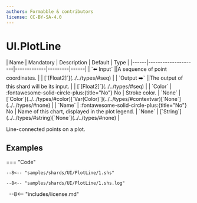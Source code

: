 ```yaml
---
authors: Formabble & contributors
license: CC-BY-SA-4.0
---
```



# UI.PlotLine

<div class="sh-parameters" markdown="1">
| Name | Mandatory | Description | Default | Type |
|------|---------------------|-------------|---------|------|
| `⬅️ Input` ||A sequence of point coordinates. | | [`[Float2]`](../../types/#seq) |
| `Output ➡️` ||The output of this shard will be its input. | | [`[Float2]`](../../types/#seq) |
| `Color` | :fontawesome-solid-circle-plus:{title="No"} No  | Stroke color. | `None` | [`Color`](../../types/#color)[`Var(Color)`](../../types/#contextvar)[`None`](../../types/#none) |
| `Name` | :fontawesome-solid-circle-plus:{title="No"} No  | Name of this chart, displayed in the plot legend. | `None` | [`String`](../../types/#string)[`None`](../../types/#none) |

</div>

Line-connected points on a plot.

## Examples

=== "Code"

  ```x86asm linenums="1"
  --8<-- "samples/shards/UI/PlotLine/1.shs"
  ```

  ```
  --8<-- "samples/shards/UI/PlotLine/1.shs.log"
  ```
&nbsp;
--8<-- "includes/license.md"

